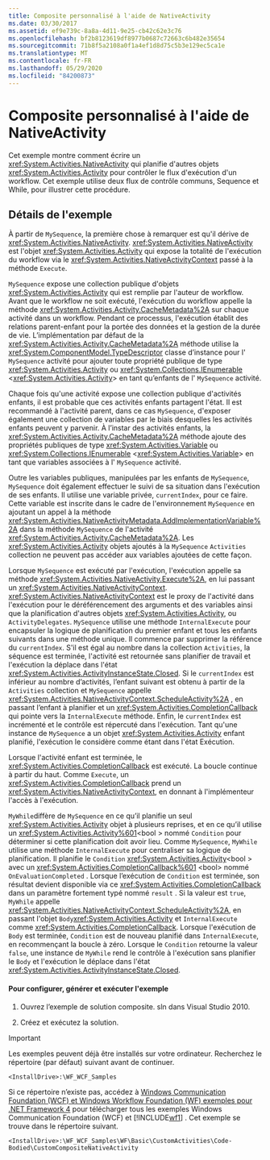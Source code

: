 ```yaml
---
title: Composite personnalisé à l'aide de NativeActivity
ms.date: 03/30/2017
ms.assetid: ef9e739c-8a8a-4d11-9e25-cb42c62e3c76
ms.openlocfilehash: bf2b8123619df8977b0687c72663c6b482e35654
ms.sourcegitcommit: 71b8f5a2108a0f1a4ef1d8d75c5b3e129ec5ca1e
ms.translationtype: MT
ms.contentlocale: fr-FR
ms.lasthandoff: 05/29/2020
ms.locfileid: "84200873"
---
```

# <a name="custom-composite-using-native-activity"></a>Composite personnalisé à l'aide de NativeActivity
Cet exemple montre comment écrire un <xref:System.Activities.NativeActivity> qui planifie d'autres objets <xref:System.Activities.Activity> pour contrôler le flux d'exécution d'un workflow. Cet exemple utilise deux flux de contrôle communs, Sequence et While, pour illustrer cette procédure.

## <a name="sample-details"></a>Détails de l'exemple
 À partir de `MySequence`, la première chose à remarquer est qu'il dérive de <xref:System.Activities.NativeActivity>. <xref:System.Activities.NativeActivity> est l'objet <xref:System.Activities.Activity> qui expose la totalité de l'exécution du workflow via le <xref:System.Activities.NativeActivityContext> passé à la méthode `Execute`.

 `MySequence` expose une collection publique d'objets <xref:System.Activities.Activity> qui est remplie par l'auteur de workflow. Avant que le workflow ne soit exécuté, l'exécution du workflow appelle la méthode <xref:System.Activities.Activity.CacheMetadata%2A> sur chaque activité dans un workflow. Pendant ce processus, l'exécution établit des relations parent-enfant pour la portée des données et la gestion de la durée de vie. L’implémentation par défaut de la <xref:System.Activities.Activity.CacheMetadata%2A> méthode utilise la <xref:System.ComponentModel.TypeDescriptor> classe d’instance pour l' `MySequence` activité pour ajouter toute propriété publique de type <xref:System.Activities.Activity> ou <xref:System.Collections.IEnumerable> \<<xref:System.Activities.Activity>> en tant qu’enfants de l' `MySequence` activité.

 Chaque fois qu'une activité expose une collection publique d'activités enfants, il est probable que ces activités enfants partagent l'état. Il est recommandé à l'activité parent, dans ce cas `MySequence`, d'exposer également une collection de variables par le biais desquelles les activités enfants peuvent y parvenir. À l’instar des activités enfants, la <xref:System.Activities.Activity.CacheMetadata%2A> méthode ajoute des propriétés publiques de type <xref:System.Activities.Variable> ou <xref:System.Collections.IEnumerable> \<<xref:System.Activities.Variable>> en tant que variables associées à l' `MySequence` activité.

 Outre les variables publiques, manipulées par les enfants de `MySequence`, `MySequence` doit également effectuer le suivi de sa situation dans l'exécution de ses enfants. Il utilise une variable privée, `currentIndex`, pour ce faire. Cette variable est inscrite dans le cadre de l'environnement `MySequence` en ajoutant un appel à la méthode <xref:System.Activities.NativeActivityMetadata.AddImplementationVariable%2A> dans la méthode `MySequence` de l'activité <xref:System.Activities.Activity.CacheMetadata%2A>. Les <xref:System.Activities.Activity> objets ajoutés à la `MySequence` `Activities` collection ne peuvent pas accéder aux variables ajoutées de cette façon.

 Lorsque `MySequence` est exécuté par l'exécution, l'exécution appelle sa méthode <xref:System.Activities.NativeActivity.Execute%2A>, en lui passant un <xref:System.Activities.NativeActivityContext>. <xref:System.Activities.NativeActivityContext> est le proxy de l'activité dans l'exécution pour le déréférencement des arguments et des variables ainsi que la planification d'autres objets <xref:System.Activities.Activity>, ou `ActivityDelegates`. `MySequence` utilise une méthode `InternalExecute` pour encapsuler la logique de planification du premier enfant et tous les enfants suivants dans une méthode unique. Il commence par supprimer la référence du `currentIndex`. S'il est égal au nombre dans la collection `Activities`, la séquence est terminée, l'activité est retournée sans planifier de travail et l'exécution la déplace dans l'état <xref:System.Activities.ActivityInstanceState.Closed>. Si le `currentIndex` est inférieur au nombre d’activités, l’enfant suivant est obtenu à partir de la `Activities` collection et `MySequence` appelle <xref:System.Activities.NativeActivityContext.ScheduleActivity%2A> , en passant l’enfant à planifier et un <xref:System.Activities.CompletionCallback> qui pointe vers la `InternalExecute` méthode. Enfin, le `currentIndex` est incrémenté et le contrôle est répercuté dans l'exécution. Tant qu'une instance de `MySequence` a un objet <xref:System.Activities.Activity> enfant planifié, l'exécution le considère comme étant dans l'état Exécution.

 Lorsque l'activité enfant est terminée, le <xref:System.Activities.CompletionCallback> est exécuté. La boucle continue à partir du haut. Comme `Execute`, un <xref:System.Activities.CompletionCallback> prend un <xref:System.Activities.NativeActivityContext>, en donnant à l'implémenteur l'accès à l'exécution.

 `MyWhile`diffère de `MySequence` en ce qu’il planifie un seul <xref:System.Activities.Activity> objet à plusieurs reprises, et en ce qu’il utilise un <xref:System.Activities.Activity%601><bool \> nommé `Condition` pour déterminer si cette planification doit avoir lieu. Comme `MySequence`, `MyWhile` utilise une méthode `InternalExecute` pour centraliser sa logique de planification. Il planifie le `Condition` <xref:System.Activities.Activity><bool \> avec un <xref:System.Activities.CompletionCallback%601> \<bool> nommé `OnEvaluationCompleted` . Lorsque l’exécution de `Condition` est terminée, son résultat devient disponible via ce <xref:System.Activities.CompletionCallback> dans un paramètre fortement typé nommé `result` . Si la valeur est `true`, `MyWhile` appelle  <xref:System.Activities.NativeActivityContext.ScheduleActivity%2A>, en passant l'objet `Body`<xref:System.Activities.Activity> et `InternalExecute` comme <xref:System.Activities.CompletionCallback>. Lorsque l'exécution de `Body` est terminée, `Condition` est de nouveau planifié dans `InternalExecute`, en recommençant la boucle à zéro. Lorsque le `Condition` retourne la valeur `false`, une instance de `MyWhile` rend le contrôle à l'exécution sans planifier le `Body` et l'exécution le déplace dans l'état <xref:System.Activities.ActivityInstanceState.Closed>.

#### <a name="to-set-up-build-and-run-the-sample"></a>Pour configurer, générer et exécuter l'exemple

1. Ouvrez l’exemple de solution composite. sln dans Visual Studio 2010.

2. Créez et exécutez la solution.

> [!IMPORTANT]
> Les exemples peuvent déjà être installés sur votre ordinateur. Recherchez le répertoire (par défaut) suivant avant de continuer.  
>
> `<InstallDrive>:\WF_WCF_Samples`  
>
> Si ce répertoire n’existe pas, accédez à [Windows Communication Foundation (WCF) et Windows Workflow Foundation (WF) exemples pour .NET Framework 4](https://www.microsoft.com/download/details.aspx?id=21459) pour télécharger tous les exemples Windows Communication Foundation (WCF) et [!INCLUDE[wf1](../../../../includes/wf1-md.md)] . Cet exemple se trouve dans le répertoire suivant.  
>
> `<InstallDrive>:\WF_WCF_Samples\WF\Basic\CustomActivities\Code-Bodied\CustomCompositeNativeActivity`
